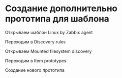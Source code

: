 # Создание дополнительно прототипа для шаблона

Открываем шаблон Linux by Zabbix agent

Переходим в Discovery rules

Открываем Mounted filesystem discovery

Переходим в Item prototypes

Создание нового прототипа


